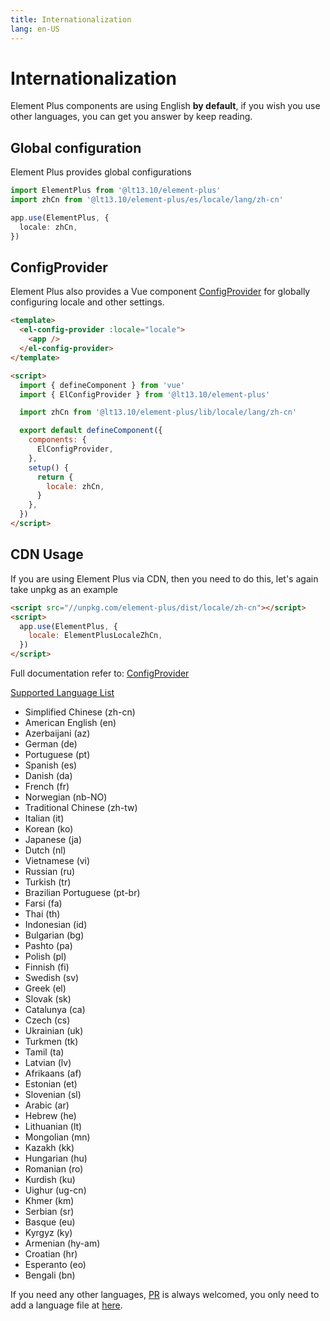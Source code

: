 ```yaml
---
title: Internationalization
lang: en-US
---
```


# Internationalization

Element Plus components are using English **by default**, if you wish you use other
languages, you can get you answer by keep reading.

## Global configuration

Element Plus provides global configurations

```typescript
import ElementPlus from '@lt13.10/element-plus'
import zhCn from '@lt13.10/element-plus/es/locale/lang/zh-cn'

app.use(ElementPlus, {
  locale: zhCn,
})
```

## ConfigProvider

Element Plus also provides a Vue component [ConfigProvider](/en-US/component/config-provider)
for globally configuring locale and other settings.

```html
<template>
  <el-config-provider :locale="locale">
    <app />
  </el-config-provider>
</template>

<script>
  import { defineComponent } from 'vue'
  import { ElConfigProvider } from '@lt13.10/element-plus'

  import zhCn from '@lt13.10/element-plus/lib/locale/lang/zh-cn'

  export default defineComponent({
    components: {
      ElConfigProvider,
    },
    setup() {
      return {
        locale: zhCn,
      }
    },
  })
</script>
```

## CDN Usage

If you are using Element Plus via CDN, then you need to do this, let's again take
unpkg as an example

```html
<script src="//unpkg.com/element-plus/dist/locale/zh-cn"></script>
<script>
  app.use(ElementPlus, {
    locale: ElementPlusLocaleZhCn,
  })
</script>
```

Full documentation refer to: [ConfigProvider](/en-US/component/config-provider)

[Supported Language List](https://github.com/element-plus/element-plus/tree/dev/packages/locale/lang)

<ul class="language-list">
  <li>Simplified Chinese (zh-cn)</li>
  <li>American English (en)</li>
  <li>Azerbaijani (az)</li>
  <li>German (de)</li>
  <li>Portuguese (pt)</li>
  <li>Spanish (es)</li>
  <li>Danish (da)</li>
  <li>French (fr)</li>
  <li>Norwegian (nb-NO)</li>
  <li>Traditional Chinese (zh-tw)</li>
  <li>Italian (it)</li>
  <li>Korean (ko)</li>
  <li>Japanese (ja)</li>
  <li>Dutch (nl)</li>
  <li>Vietnamese (vi)</li>
  <li>Russian (ru)</li>
  <li>Turkish (tr)</li>
  <li>Brazilian Portuguese (pt-br)</li>
  <li>Farsi (fa)</li>
  <li>Thai (th)</li>
  <li>Indonesian (id)</li>
  <li>Bulgarian (bg)</li>
  <li>Pashto (pa)</li>
  <li>Polish (pl)</li>
  <li>Finnish (fi)</li>
  <li>Swedish (sv)</li>
  <li>Greek (el)</li>
  <li>Slovak (sk)</li>
  <li>Catalunya (ca)</li>
  <li>Czech (cs)</li>
  <li>Ukrainian (uk)</li>
  <li>Turkmen (tk)</li>
  <li>Tamil (ta)</li>
  <li>Latvian (lv)</li>
  <li>Afrikaans (af)</li>
  <li>Estonian (et)</li>
  <li>Slovenian (sl)</li>
  <li>Arabic (ar)</li>
  <li>Hebrew (he)</li>
  <li>Lithuanian (lt)</li>
  <li>Mongolian (mn)</li>
  <li>Kazakh (kk)</li>
  <li>Hungarian (hu)</li>
  <li>Romanian (ro)</li>
  <li>Kurdish (ku)</li>
  <li>Uighur (ug-cn)</li>
  <li>Khmer (km)</li>
  <li>Serbian (sr)</li>
  <li>Basque (eu)</li>
  <li>Kyrgyz (ky)</li>
  <li>Armenian (hy-am)</li>
  <li>Croatian (hr)</li>
  <li>Esperanto (eo)</li>
  <li>Bengali (bn)</li>
</ul>

If you need any other languages, [PR](https://github.com/element-plus/element-plus/pulls)
is always welcomed, you only need to add a language file at
[here](https://github.com/element-plus/element-plus/tree/dev/packages/locale/lang).

<style>
  .language-list {
    list-style: disc
  }
</style>
